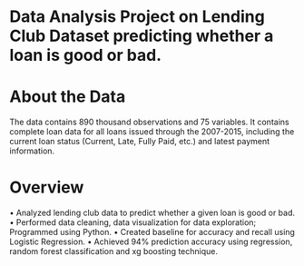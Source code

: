 # Data Analysis Project on Lending Club Dataset predicting whether a loan is good or bad. 

# About the Data 
The data contains 890 thousand observations and 75 variables. It contains complete loan data for all loans issued through the 2007-2015, including the current loan status (Current, Late, Fully Paid, etc.) and latest payment information.   

# Overview   
• Analyzed lending club data to predict whether a given loan is good or bad.      
• Performed data cleaning, data visualization for data exploration; Programmed using Python.
• Created baseline for accuracy and recall using Logistic Regression.
• Achieved 94% prediction accuracy using regression, random forest classification and xg boosting technique.   
